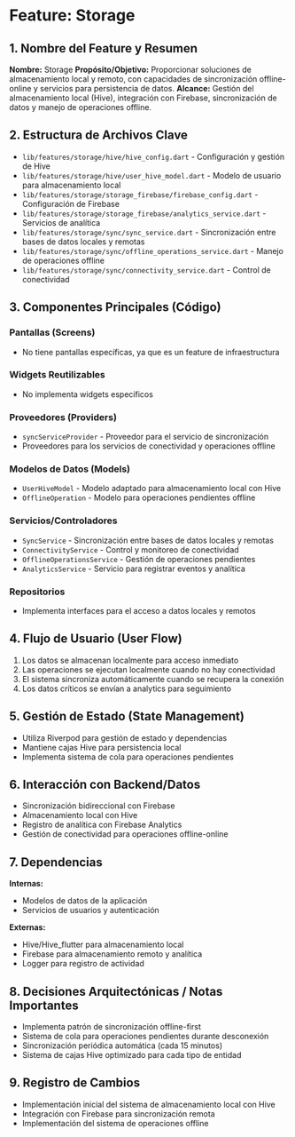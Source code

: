 # Feature: Storage

## 1. Nombre del Feature y Resumen
**Nombre:** Storage
**Propósito/Objetivo:** Proporcionar soluciones de almacenamiento local y remoto, con capacidades de sincronización offline-online y servicios para persistencia de datos.
**Alcance:** Gestión del almacenamiento local (Hive), integración con Firebase, sincronización de datos y manejo de operaciones offline.

## 2. Estructura de Archivos Clave
* `lib/features/storage/hive/hive_config.dart` - Configuración y gestión de Hive
* `lib/features/storage/hive/user_hive_model.dart` - Modelo de usuario para almacenamiento local
* `lib/features/storage/storage_firebase/firebase_config.dart` - Configuración de Firebase
* `lib/features/storage/storage_firebase/analytics_service.dart` - Servicios de analítica
* `lib/features/storage/sync/sync_service.dart` - Sincronización entre bases de datos locales y remotas
* `lib/features/storage/sync/offline_operations_service.dart` - Manejo de operaciones offline
* `lib/features/storage/sync/connectivity_service.dart` - Control de conectividad

## 3. Componentes Principales (Código)
### Pantallas (Screens)
* No tiene pantallas específicas, ya que es un feature de infraestructura

### Widgets Reutilizables
* No implementa widgets específicos

### Proveedores (Providers)
* `syncServiceProvider` - Proveedor para el servicio de sincronización
* Proveedores para los servicios de conectividad y operaciones offline

### Modelos de Datos (Models)
* `UserHiveModel` - Modelo adaptado para almacenamiento local con Hive
* `OfflineOperation` - Modelo para operaciones pendientes offline

### Servicios/Controladores
* `SyncService` - Sincronización entre bases de datos locales y remotas
* `ConnectivityService` - Control y monitoreo de conectividad
* `OfflineOperationsService` - Gestión de operaciones pendientes
* `AnalyticsService` - Servicio para registrar eventos y analítica

### Repositorios
* Implementa interfaces para el acceso a datos locales y remotos

## 4. Flujo de Usuario (User Flow)
1. Los datos se almacenan localmente para acceso inmediato
2. Las operaciones se ejecutan localmente cuando no hay conectividad
3. El sistema sincroniza automáticamente cuando se recupera la conexión
4. Los datos críticos se envían a analytics para seguimiento

## 5. Gestión de Estado (State Management)
* Utiliza Riverpod para gestión de estado y dependencias
* Mantiene cajas Hive para persistencia local
* Implementa sistema de cola para operaciones pendientes

## 6. Interacción con Backend/Datos
* Sincronización bidireccional con Firebase
* Almacenamiento local con Hive
* Registro de analítica con Firebase Analytics
* Gestión de conectividad para operaciones offline-online

## 7. Dependencias
**Internas:** 
* Modelos de datos de la aplicación
* Servicios de usuarios y autenticación

**Externas:** 
* Hive/Hive_flutter para almacenamiento local
* Firebase para almacenamiento remoto y analítica
* Logger para registro de actividad

## 8. Decisiones Arquitectónicas / Notas Importantes
* Implementa patrón de sincronización offline-first
* Sistema de cola para operaciones pendientes durante desconexión
* Sincronización periódica automática (cada 15 minutos)
* Sistema de cajas Hive optimizado para cada tipo de entidad

## 9. Registro de Cambios
* Implementación inicial del sistema de almacenamiento local con Hive
* Integración con Firebase para sincronización remota
* Implementación del sistema de operaciones offline